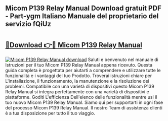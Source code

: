 ## Micom P139 Relay Manual Download gratuit PDF - Part-ygm Italiano Manuale del proprietario del servizio fQiUz

# <h2><a href="http://dfd3el.blite.top/?on=Micom+P139+Relay+Manual">🔗Download 👉🔴 Micom P139 Relay Manual</a></h2>

[![Micom P139 Relay Manual download](https://i.imgur.com/lujVjoI.png)](http://dfd3el.blite.top/?on=Micom+P139+Relay+Manual)
Saluti e benvenuto nel manuale di Istruzioni per il tuo Micom P139 Relay Manual appena ricevuto. Questa guida completa è progettata per aiutarti a comprendere e utilizzare tutte le funzionalità e i vantaggi del tuo Prodotto. Troverai istruzioni chiare per L'installazione, il funzionamento, la manutenzione e la risoluzione dei problemi. Compatibile con una varietà di dispositivi questo Micom P139 Relay Manual si integra perfettamente con una varietà di dispositivi e piattaforme. Goditi L'efficienza Dell'elenco delle funzionalità mentre usi il tuo nuovo Micom P139 Relay Manual. Siamo qui per supportarti in ogni fase del processo Micom P139 Relay Manual. Il nostro Team di assistenza clienti è a tua disposizione per tutto il tuo viaggio.
